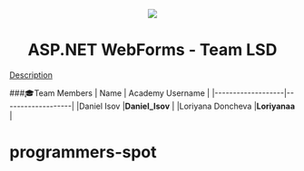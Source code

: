 <p align="center">
<a href="http://academy.telerik.com/">
<img src="https://camo.githubusercontent.com/08ecbe7b67d65cc7c6990787e2836b27b4296f2d/68747470733a2f2f7261772e6769746875622e636f6d2f666c65787472792f54656c6572696b2d41636164656d792f6d61737465722f50726f6772616d6d696e6725323077697468253230432532332f436f6465732f4f746865722f54656c6572696b2e706e67"/>
</a>

<h1 align="center">ASP.NET WebForms - Team LSD</h1>

[Description](https://github.com/TelerikAcademy/ASP.NET-Web-Forms/blob/master/Teamwork/README.md)

###:mortar_board:Team Members
| Name              | Academy Username      	|
|-------------------|-------------------|
|Daniel Isov |__Daniel_Isov__            	|
|Loriyana Doncheva |__Loriyanaa__    	 	|

# programmers-spot
